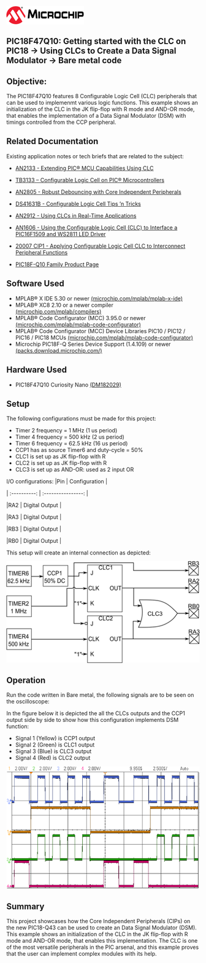 <div id="readme" class="Box-body readme blob js-code-block-container">
 <article class="markdown-body entry-content p-3 p-md-6" itemprop="This needs to locked down and 'never' changed"><p><a href="https://www.microchip.com" rel="nofollow"><img src="images/Microchip.png" alt="MCHP" style="max-width:40%;"></a></p>
 
# PIC18F47Q10: Getting started with the CLC on PIC18 -> Using CLCs to Create a Data Signal Modulator -> Bare metal code

## Objective:
The PIC18F47Q10 features 8 Configurable Logic Cell (CLC) peripherals that can be used to implemenmt various logic functions.
This example shows an initialization of the CLC in the JK flip-flop with R mode and AND-OR mode, that enables the
implementation of a Data Signal Modulator (DSM) with timings controlled from the CCP peripheral.

## Related Documentation
Existing application notes or tech briefs that are related to the subject:
- [AN2133 - Extending PIC® MCU Capabilities Using CLC](http://ww1.microchip.com/downloads/en/AppNotes/00002133a.pdf)
- [TB3133 – Configurable Logic Cell on PIC® Microcontrollers](http://ww1.microchip.com/downloads/en/Appnotes/90003133A.pdf)
- [AN2805 - Robust Debouncing with Core Independent Peripherals](http://ww1.microchip.com/downloads/en/DeviceDoc/AN2805-Robust-Debounc-Core-Inddep-Periph-DS00002805A.pdf)
- [DS41631B - Configurable Logic Cell Tips ’n Tricks](http://ww1.microchip.com/downloads/en/devicedoc/41631b.pdf)
- [AN2912 - Using CLCs in Real-Time Applications](http://ww1.microchip.com/downloads/en/Appnotes/AN2912-Using-CLCs-in-Real-Time-Apps_00002912A.pdf)
- [AN1606 - Using the Configurable Logic Cell (CLC) to Interface a PIC16F1509 and WS2811 LED Driver](http://ww1.microchip.com/downloads/en/appnotes/00001606a.pdf)

- [20007 CIP1 - Applying Configurable Logic Cell CLC to Interconnect Peripheral Functions](https://www.youtube.com/watch?v=qT2Ma_XR3ZQ)

- [PIC18F-Q10 Family Product Page](https://www.microchip.com/design-centers/8-bit/pic-mcus/device-selection/pic18f-q10-product-family)


## Software Used
- MPLAB® X IDE 5.30 or newer [(microchip.com/mplab/mplab-x-ide)](http://www.microchip.com/mplab/mplab-x-ide)
- MPLAB® XC8 2.10 or a newer compiler [(microchip.com/mplab/compilers)](http://www.microchip.com/mplab/compilers)
- MPLAB® Code Configurator (MCC) 3.95.0 or newer [(microchip.com/mplab/mplab-code-configurator)](https://www.microchip.com/mplab/mplab-code-configurator)
- MPLAB® Code Configurator (MCC) Device Libraries PIC10 / PIC12 / PIC16 / PIC18 MCUs [(microchip.com/mplab/mplab-code-configurator)](https://www.microchip.com/mplab/mplab-code-configurator)
- Microchip PIC18F-Q Series Device Support (1.4.109) or newer [(packs.download.microchip.com/)](https://packs.download.microchip.com/)


## Hardware Used
- PIC18F47Q10 Curiosity Nano [(DM182029)](https://www.microchip.com/Developmenttools/ProductDetails/DM182029)

## Setup
The following configurations must be made for this project:
- Timer 2 frequency = 1 MHz (1 us period)
- Timer 4 frequency = 500 kHz (2 us period)
- Timer 6 frequency = 62.5 kHz (16 us period)
- CCP1 has as source Timer6 and duty-cycle = 50%
- CLC1 is set up as JK flip-flop with R
- CLC2 is set up as JK flip-flop with R
- CLC3 is set up as AND-OR: used as 2 input OR

I/O configurations:
|Pin           | Configuration      |

| :----------: | :----------------: |

|RA2           | Digital Output     |

|RA3           | Digital Output     |

|RB3           | Digital Output     |

|RB0           | Digital Output     |


This setup will create an internal connection as depicted:



<img src="images/DSM.png" alt="Internal Depiction" width="860"/>


## Operation
Run the code written in Bare metal, the following signals are to be seen on the oscilloscope:

In the figure below it is depicted the all the CLCs outputs and the CCP1 output side by side to show how this configuration
implements DSM function:
- Signal 1 (Yellow) is CCP1 output
- Signal 2 (Green) is CLC1 output
- Signal 3 (Blue) is CLC3 output
- Signal 4 (Red) is CLC2 output


<img src="images/scopeDSM.png" alt="Figure A"/>


## Summary
This project showcases how the Core Independent Peripherals (CIPs) on the new PIC18-Q43 can be used to create an Data Signal Modulator (DSM). 
This example shows an initialization of the CLC in the JK flip-flop with R mode and AND-OR mode, that enables this implementation. 
The CLC is one of the most versatile peripherals in the PIC arsenal, and this example proves that the user can implement complex modules with its help.